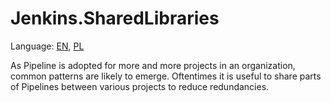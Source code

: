 # Jenkins.SharedLibraries

Language: [EN](README.md), [PL](README.PL.md)


As Pipeline is adopted for more and more projects in an organization, common patterns are likely to emerge. Oftentimes it is useful to share parts of Pipelines between various projects to reduce redundancies.
